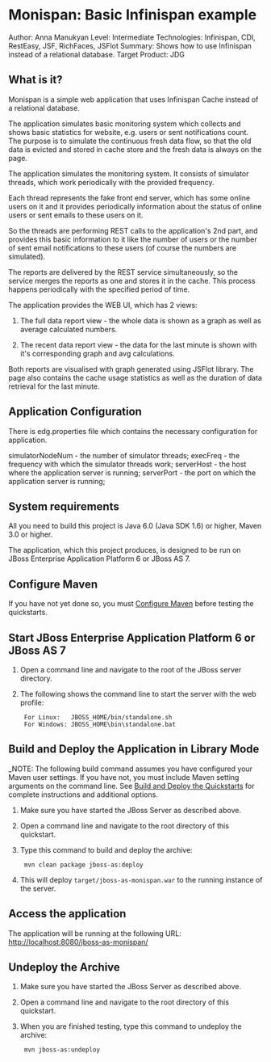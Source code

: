Monispan: Basic Infinispan example
=================================
Author: Anna Manukyan
Level: Intermediate
Technologies: Infinispan, CDI, RestEasy, JSF, RichFaces, JSFlot
Summary: Shows how to use Infinispan instead of a relational database.
Target Product: JDG

What is it?
-----------

Monispan is a simple web application that uses Infinispan Cache instead of a relational database.

The application simulates basic monitoring system which collects and shows basic statistics for website, e.g. users or sent notifications count.
The purpose is to simulate the continuous fresh data flow, so that the old data is evicted and stored in cache store and the fresh data is always on the page.

The application simulates the monitoring system. It consists of simulator threads, which work periodically with the provided frequency.

Each thread represents the fake front end server, which has some online users on it and it provides periodically information about the status
of online users or sent emails to these users on it.

So the threads are performing REST calls to the application's 2nd part, and provides this basic information to it like the number of users or
the number of sent email notifications to these users (of course the numbers are simulated).

The reports are delivered by the REST service simultaneously, so the service merges the reports as one and stores it in the cache.
This process happens periodically with the specified period of time.

The application provides the WEB UI, which has 2 views:

1. The full data report view - the whole data is shown as a graph as well as average calculated numbers.

2. The recent data report view - the data for the last minute is shown with it's corresponding graph and avg calculations.

Both reports are visualised with graph generated using JSFlot library.
The page also contains the cache usage statistics as well as the duration of data retrieval for the last minute.

Application Configuration
-------------------------

There is edg.properties file which contains the necessary configuration for application.

simulatorNodeNum           - the number of simulator threads;
execFreq                   - the frequency with which the simulator threads work;
serverHost                 - the host where the application server is running;
serverPort                 - the port on which the application server is running;

System requirements
-------------------

All you need to build this project is Java 6.0 (Java SDK 1.6) or higher, Maven 3.0 or higher.

The application, which this project produces, is designed to be run on JBoss Enterprise Application Platform 6 or JBoss AS 7.

 
Configure Maven
---------------

If you have not yet done so, you must [Configure Maven](../README.md#configure-maven-) before testing the quickstarts.


Start JBoss Enterprise Application Platform 6 or JBoss AS 7
-----------------------------------------------------------

1. Open a command line and navigate to the root of the JBoss server directory.
2. The following shows the command line to start the server with the web profile:

        For Linux:   JBOSS_HOME/bin/standalone.sh
        For Windows: JBOSS_HOME\bin\standalone.bat


Build and Deploy the Application in Library Mode
-----------------------------------------------

_NOTE: The following build command assumes you have configured your Maven user settings. If you have not, you must include Maven setting arguments on the command line. See [Build and Deploy the Quickstarts](../README.md#buildanddeploy) for complete instructions and additional options.

1. Make sure you have started the JBoss Server as described above.
2. Open a command line and navigate to the root directory of this quickstart.
3. Type this command to build and deploy the archive:

        mvn clean package jboss-as:deploy
        
4. This will deploy `target/jboss-as-monispan.war` to the running instance of the server.
 

Access the application
---------------------

The application will be running at the following URL: <http://localhost:8080/jboss-as-monispan/>


Undeploy the Archive
--------------------

1. Make sure you have started the JBoss Server as described above.
2. Open a command line and navigate to the root directory of this quickstart.
3. When you are finished testing, type this command to undeploy the archive:

        mvn jboss-as:undeploy